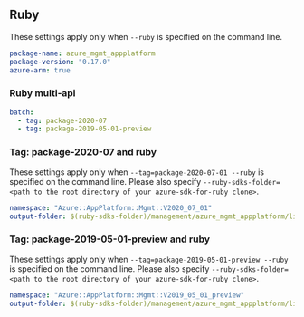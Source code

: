 ## Ruby

These settings apply only when `--ruby` is specified on the command line.

``` yaml
package-name: azure_mgmt_appplatform
package-version: "0.17.0"
azure-arm: true
```

### Ruby multi-api

``` yaml $(ruby) && $(multiapi)
batch:
  - tag: package-2020-07
  - tag: package-2019-05-01-preview
```

### Tag: package-2020-07 and ruby

These settings apply only when `--tag=package-2020-07-01 --ruby` is specified on the command line.
Please also specify `--ruby-sdks-folder=<path to the root directory of your azure-sdk-for-ruby clone>`.

``` yaml $(tag) == 'package-2020-07' && $(ruby)
namespace: "Azure::AppPlatform::Mgmt::V2020_07_01"
output-folder: $(ruby-sdks-folder)/management/azure_mgmt_appplatform/lib
```

### Tag: package-2019-05-01-preview and ruby

These settings apply only when `--tag=package-2019-05-01-preview --ruby` is specified on the command line.
Please also specify `--ruby-sdks-folder=<path to the root directory of your azure-sdk-for-ruby clone>`.

``` yaml $(tag) == 'package-2019-05-01-preview' && $(ruby)
namespace: "Azure::AppPlatform::Mgmt::V2019_05_01_preview"
output-folder: $(ruby-sdks-folder)/management/azure_mgmt_appplatform/lib
```
